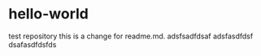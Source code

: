 # hello-world
test repository
this is a change for readme.md.
adsfsadfdsaf
adsfasdfdsf
dsafasdfdsfds
